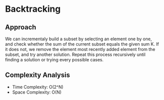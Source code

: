 # Backtracking

## Approach

We can incrementaly build a subset by selecting an element one by one, and check whether the sum of the current subset equals the given sum K. If it does not, we remove the element most recently added element from the subset, and try another solution. Repeat this process recursively until finding a solution or trying every possible cases.

## Complexity Analysis

* Time Complexity: O(2^N)
* Space Complexity: O(N)


